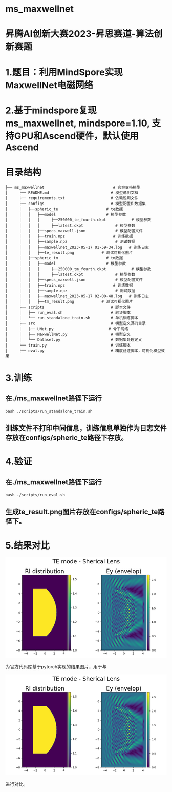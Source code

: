 # ms_maxwellnet
# 昇腾AI创新大赛2023-昇思赛道-算法创新赛题
# 1.题目：利用MindSpore实现MaxwellNet电磁网络
# 2.基于mindspore复现ms_maxwellnet, mindspore=1.10, 支持GPU和Ascend硬件，默认使用Ascend
# 目录结构
```shell
├── ms_maxwellnet                              # 官方支持模型
│     ├── README.md                           # 模型说明文档
│     ├── requirements.txt                    # 依赖说明文件
│     ├── configs                             # 模型配置和数据集
│     │   ├──spheric_te                     # te数据
│     │   │   ├──model           			# 模型参数
│     │   │   │     ├──250000_te_fourth.ckpt           # 模型参数
│     │   │   │     ├──latest.ckpt				# 模型参数
│     │   │   ├──specs_maxwell.json             # 模型配置文件
│     │   │   ├──train.npz                     # 训练数据
│     │   │   ├──sample.npz                     # 测试数据
│     │   │   ├──maxwellnet_2023-05-17 01-59-34.log   # 训练日志
│     │   │   ├──te_result.png            # 测试可视化图片
│     │   ├──spheric_tm                     # tm数据
│     │   │   ├──model           			# 模型参数
│     │   │   │     ├──250000_tm_fourth.ckpt           # 模型参数
│     │   │   │     ├──latest.ckpt				# 模型参数
│     │   │   ├──specs_maxwell.json             # 模型配置文件
│     │   │   ├──train.npz                     # 训练数据
│     │   │   ├──sample.npz                     # 测试数据
│     │   │   ├──maxwellnet_2023-05-17 02-00-48.log   # 训练日志
│     │   │   ├──tm_result.png            # 测试可视化图片
│     ├── scripts                             # 脚本文件
│     │   ├── run_eval.sh                     # 验证脚本
│     │   └── run_standalone_train.sh         # 单机训练脚本
│     ├── src                                 # 模型定义源码目录
│     │   ├── UNet.py                        # 骨干网络
│     │   ├── MaxwellNet.py                   # 模型定义
│     │   └── Dataset.py                      # 数据集处理定义
│     └── train.py                            # 训练脚本
│     ├── eval.py                             # 精度验证脚本，可视化模型效果
```
# 3.训练
## 在./ms_maxwellnet路径下运行
```shell
bash ./scripts/run_standalone_train.sh
```
## 训练文件不打印中间信息，训练信息单独作为日志文件存放在configs/spheric_te路径下存放。
# 4.验证
## 在./ms_maxwellnet路径下运行
```shell
bash ./scripts/run_eval.sh
```
## 生成te_result.png图片存放在configs/spheric_te路径下。

# 5.结果对比
![image](figures/te_result.png)

为官方代码库基于pytorch实现的结果图片，用于与

![image](configs/spheric_te/te_result.png)

进行对比。
